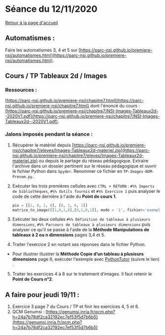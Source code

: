 

# Séance du 12/11/2020

[Retour à la page d'accueil](https://parc-nsi.github.io/premiere-nsi/index.html)

## Automatismes :

Faire les automatismes 3, 4 et 5 sur [https://parc-nsi.github.io/premiere-nsi/automatismes.html](https://parc-nsi.github.io/premiere-nsi/automatismes.html).


## Cours / TP Tableaux 2d / Images


### Ressources :

[https://parc-nsi.github.io/premiere-nsi/chapitre7.html](https://parc-nsi.github.io/premiere-nsi/chapitre7.html) dont l'énoncé du cours : [https://parc-nsi.github.io/premiere-nsi/chapitre7/NSI-Images-Tableaux2d--2020V1.pdf](https://parc-nsi.github.io/premiere-nsi/chapitre7/NSI-Images-Tableaux2d--2020V1.pdf).


### Jalons imposés pendant la séance :

1. Récupérer le matériel depuis [https://parc-nsi.github.io/premiere-nsi/chapitre7/eleves/Images-Tableaux2d-materiel.zip](https://parc-nsi.github.io/premiere-nsi/chapitre7/eleves/Images-Tableaux2d-materiel.zip) ou depuis le partage du réseau pédagogique. Extraire l'archive dans un dossier pertinent sur le réseau pédagogique et ouvrir le fichier Python dans `Spyder`.  Renommer ce fichier en `TP-Images-NOM-Prenom.py`.
   
2. Exécuter les trois  premières cellules avec `CTRL + RETURN`  : `#%% Imports de bibliothèques`, `#%% Outils fournis`  et `#%% Exercice 1` puis analyser le code de cette dernière à l'aide du **Point de cours 1**.

    ~~~python
    pix = [[1, 0, 1, 0], [0, 1, 0, 1]]
    matrice_to_image([[1,0,1,0],[0,1,0,1]], mode = '1', fichier='exemple_binaire_4x2.png',res=1)
    ~~~

3. Exécuter les deux cellules `#%% Définition de tableaux à plusieurs dimensions`,  `#%% Parcours de tableaux à plusieurs dimensions` puis analyser ce qu'il se passe à l'aide de la  **Méthode Manipulations de tableaux à 2 ou n dimensions** pages 3,4 et 5.

4. Traiter l'exercice 2 en notant ses réponses dans le fichier Python.
   
  *  Pour illustrer illustrer la **Méthode Copie d’un tableau à plusieurs dimensions** page 6, exécuter l'exemple avec [PythonTutor](http://pythontutor.com/visualize.html#code=def%20copie_tab%28t%29%3A%0A%20%20%20%20res%20%3D%20%5B%5D%0A%20%20%20%20for%20x%20in%20t%3A%0A%20%20%20%20%20%20%20%20res.append%28x%29%0A%20%20%20%20return%20res%0A%0AM%20%3D%20%5B%5B1,2%5D,%5B3,4%5D%5D%0AN%20%3D%20copie_tab%28M%29%0AM%5B0%5D%5B0%5D%20%3D%200&cumulative=false&curInstr=13&heapPrimitives=nevernest&mode=display&origin=opt-frontend.js&py=3&rawInputLstJSON=%5B%5D&textReferences=false) (suivre le lien) .


5. Traiter les exercices 4 à 8 sur le traitement d'images. Il faut retenir le **Point de Cours n°2**.


## A faire pour jeudi 19/11 :

1. Exercice 3 page 7 du Cours / TP et finir les exercices 4, 5 et 6.
2. QCM Genumsi : [https://genumsi.inria.fr/qcm.php?h=24a7b78df2ca32192ec7ef53f5d7b6b5](https://genumsi.inria.fr/qcm.php?h=24a7b78df2ca32192ec7ef53f5d7b6b5)


